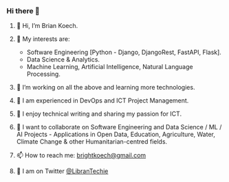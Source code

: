 ### Hi there 👋

<!--
**brightmaraba/brightmaraba** is a ✨ _special_ ✨ repository because its `README.md` (this file) appears on your GitHub profile.

Here are some ideas to get you started:

- 🔭 I’m currently working on ...
- 🌱 I’m currently learning ...
- 👯 I’m looking to collaborate on ...
- 🤔 I’m looking for help with ...
- 💬 Ask me about ...
- 📫 How to reach me: ...
- 😄 Pronouns: ...
- ⚡ Fun fact: ...
-->
1. 👋 Hi, I’m Brian Koech.

2. 👀 My interests are: 
    * Software Engineering [Python - Django, DjangoRest, FastAPI, Flask].
    * Data Science & Analytics.
    * Machine Learning, Artificial Intelligence, Natural Language Processing.
  
4. 🌱 I’m working on all the above and learning more technologies.

5. 🌱 I am experienced in DevOps and ICT Project Management.

6. 🌱 I enjoy technical writing and sharing my passion for ICT. 

7. 💞️ I want to collaborate on Software Engineering and Data Science / ML / AI Projects - Applications in Open Data, Education, Agriculture, Water, Climate Change & other Humanitarian-centred fields.

9. 📫 How to reach me: brightkoech@gmail.com
10. 🌱 I am on Twitter [@LibranTechie](https://twitter.com/LibranTechie)
